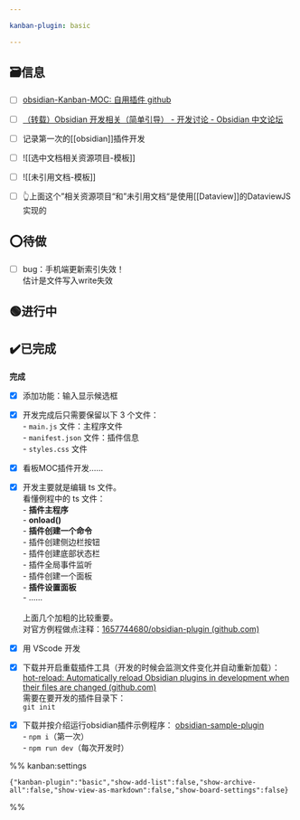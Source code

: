 ```yaml
---

kanban-plugin: basic

---
```


## 🗃️信息

- [ ] [obsidian-Kanban-MOC: 自用插件 github](https://github.com/1657744680/obsidian-Kanban-MOC)
- [ ] [（转载）Obsidian 开发相关（简单引导） - 开发讨论 - Obsidian 中文论坛](https://forum-zh.obsidian.md/t/topic/148)
- [ ] 记录第一次的[[obsidian]]插件开发
- [ ] ![[选中文档相关资源项目-模板]]
- [ ] ![[未引用文档-模板]]
- [ ] 👆上面这个”相关资源项目“和”未引用文档“是使用[[Dataview]]的DataviewJS实现的


## ⭕待做

- [ ] bug：手机端更新索引失效！<br>估计是文件写入write失效


## 🟢进行中



## ✔️已完成

**完成**
- [x] 添加功能：输入显示候选框
- [x] 开发完成后只需要保留以下 3 个文件：<br>- `main.js` 文件：主程序文件<br>- `manifest.json` 文件：插件信息<br>- `styles.css` 文件
- [x] 看板MOC插件开发……
- [x] 开发主要就是编辑 ts 文件。<br>看懂例程中的 ts 文件：<br>- **插件主程序**<br>	- **onload()**<br>- **插件创建一个命令**<br>- 插件创建侧边栏按钮<br>- 插件创建底部状态栏<br>- 插件全局事件监听<br>- 插件创建一个面板<br>- **插件设置面板**<br>- ……<br><br>上面几个加粗的比较重要。<br>对官方例程做点注释：[1657744680/obsidian-plugin (github.com)](https://github.com/1657744680/obsidian-plugin)
- [x] 用 VScode 开发
- [x] 下载并开启重载插件工具（开发的时候会监测文件变化并自动重新加载）：[hot-reload: Automatically reload Obsidian plugins in development when their files are changed (github.com)](https://github.com/pjeby/hot-reload)<br>需要在要开发的插件目录下：<br>`git init`
- [x] 下载并按介绍运行obsidian插件示例程序： [obsidian-sample-plugin](https://github.com/obsidianmd/obsidian-sample-plugin)<br>- `npm i`（第一次）<br>- `npm run dev`（每次开发时）




%% kanban:settings
```
{"kanban-plugin":"basic","show-add-list":false,"show-archive-all":false,"show-view-as-markdown":false,"show-board-settings":false}
```
%%